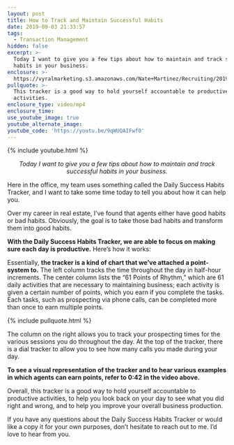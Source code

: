 ```yaml
---
layout: post
title: How to Track and Maintain Successful Habits
date: 2019-09-03 21:33:57
tags:
  - Transaction Management
hidden: false
excerpt: >-
  Today I want to give you a few tips about how to maintain and track successful
  habits in your business.
enclosure: >-
  https://vyralmarketing.s3.amazonaws.com/Nate+Martinez/Recruiting/2019/Daily+Success+Habits+Tracker.mp4
pullquote: >-
  This tracker is a good way to hold yourself accountable to productive
  activities.
enclosure_type: video/mp4
enclosure_time:
use_youtube_image: true
youtube_alternate_image:
youtube_code: 'https://youtu.be/9qWUQAIFwf0'
---
```


{% include youtube.html %}

<p style="text-align: center;"><em>Today I want to give you a few tips about how to maintain and track successful habits in your business.</em></p>

Here in the office, my team uses something called the Daily Success Habits Tracker, and I want to take some time today to tell you about how it can help you.

Over my career in real estate, I’ve found that agents either have good habits or bad habits. Obviously, the goal is to take those bad habits and transform them into good habits.

**With the Daily Success Habits Tracker, we are able to focus on making sure each day is productive.** Here’s how it works:

Essentially, **the tracker is a kind of chart that we’ve attached a point-system to.** The left column tracks the time throughout the day in half-hour increments. The center column lists the “61 Points of Rhythm,” which are 61 daily activities that are necessary to maintaining business; each activity is given a certain number of points, which you earn if you complete the tasks. Each tasks, such as prospecting via phone calls, can be completed more than once to earn multiple points.

{% include pullquote.html %}

The column on the right allows you to track your prospecting times for the various sessions you do throughout the day. At the top of the tracker, there is a dial tracker to allow you to see how many calls you made during your day.

**To see a visual representation of the tracker and to hear various examples in which agents can earn points, refer to 0:42 in the video above.**

Overall, this tracker is a good way to hold yourself accountable to productive activities, to help you look back on your day to see what you did right and wrong, and to help you improve your overall business production.

If you have any questions about the Daily Success Habits Tracker or would like a copy it for your own purposes, don’t hesitate to reach out to me. I’d love to hear from you.